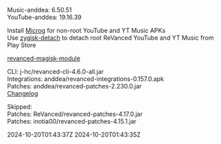 Music-anddea: 6.50.51  
YouTube-anddea: 19.16.39  

Install [Microg](https://github.com/ReVanced/GmsCore/releases) for non-root YouTube and YT Music APKs  
Use [zygisk-detach](https://github.com/j-hc/zygisk-detach) to detach root ReVanced YouTube and YT Music from Play Store  

[revanced-magisk-module](https://github.com/j-hc/revanced-magisk-module)
  
CLI: j-hc/revanced-cli-4.6.0-all.jar  
Integrations: anddea/revanced-integrations-0.157.0.apk  
Patches: anddea/revanced-patches-2.230.0.jar  
[Changelog](https://github.com/anddea/revanced-patches/releases/tag/v2.230.0)  

Skipped:  
Patches: ReVanced/revanced-patches-4.17.0.jar  
Patches: inotia00/revanced-patches-4.15.1.jar    

2024-10-20T01:43:37Z
2024-10-20T01:43:35Z
